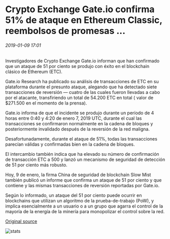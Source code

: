 # Crypto Exchange Gate.io confirma 51% de ataque en Ethereum Classic, reembolsos de promesas ...

###### 2019-01-09 17:01

Investigadores de Crypto Exchange Gate.io informan que han confirmado que un ataque de 51 por ciento se produjo con éxito en el blockchain clásico de Ethereum (ETC).

Gate.io Research ha publicado su análisis de transacciones de ETC en su plataforma durante el presunto ataque, alegando que ha detectado siete transacciones de reversión — cuatro de las cuales fueron llevadas a cabo por el atacante, transfiriendo un total de 54.200 ETC en total ( valor de $271.500 en el momento de la prensa).

Gate.io informa de que el incidente se produjo durante un período de 4 horas entre 0:40 y 4:20 de enero 7, 2019 UTC, durante el cual las transacciones se confirmaron normalmente en la cadena de bloques y posteriormente invalidado después de la reversión de la red maligna.

Desafortunadamente, durante el ataque de 51%, todas las transacciones parecían válidas y confirmadas bien en la cadena de bloques.

El intercambio también indica que ha elevado su número de confirmación de transacción ETC a 500 y lanzó un mecanismo de seguridad de detección de 51 por ciento más robusto.

Hoy, 9 de enero, la firma China de seguridad de blockchain Slow Mist también publicó un informe que confirma un ataque de 51 por ciento y que contiene y las mismas transacciones de reversión reportadas por Gate.io.

Según lo informado, un ataque del 51 por ciento puede ocurrir en blockchains que utilizan un algoritmo de la prueba-de-trabajo (PoW), y implica esencialmente a un usuario o a un grupo que agarra el control de la mayoría de la energía de la minería para monopolizar el control sobre la red.

[Original source](https://cointelegraph.com/news/crypto-exchange-gateio-confirms-51-attack-on-ethereum-classic-promises-refunds)

![stats](https://c.statcounter.com/11760860/0/a89fa40b/1/ "stats")